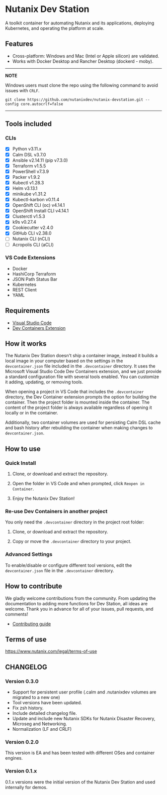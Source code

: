 # Nutanix Dev Station

A toolkit container for automating Nutanix and its applications, deploying Kubernetes, and operating the platform at scale.

## Features

- Cross-platform: Windows and Mac (Intel or Apple silicon) are validated.
- Works with Docker Desktop and Rancher Desktop (dockerd - moby).

---
**NOTE**

Windows users must clone the repo using the following command to avoid issues with `CRLF`.

```console
git clone https://github.com/nutanixdev/nutanix-devstation.git --config core.autocrlf=false
```

---

## Tools included

### CLIs

- [x] Python v3.11.x
- [x] Calm DSL v3.7.0
- [x] Ansible v2.14.11 (pip v7.3.0)
- [x] Terraform v1.5.5
- [x] PowerShell v7.3.9
- [x] Packer v1.9.2
- [x] Kubectl v1.28.3
- [x] Helm v3.13.1
- [x] minikube v1.31.2
- [x] Kubectl-karbon v0.11.4
- [x] OpenShift CLI (oc) v4.14.1
- [x] OpenShift Install CLI v4.14.1
- [x] Clusterctl v1.5.3
- [x] k9s v0.27.4
- [x] Cookiecutter v2.4.0
- [x] GitHub CLI v2.38.0
- [ ] Nutanix CLI (nCLI)
- [ ] Acropolis CLI (aCLI)

### VS Code Extensions

- Docker
- HashiCorp Terraform
- JSON Path Status Bar
- Kubernetes
- REST Client 
- YAML

## Requirements

- [Visual Studio Code](https://code.visualstudio.com/download)
- [Dev Containers Extension](https://marketplace.visualstudio.com/items?itemName=ms-vscode-remote.remote-containers)

## How it works

The Nutanix Dev Station doesn't ship a container image, instead it builds a local image in your computer based on the settings in the `devcontainer.json` file included in the `.devcontainer` directory. It uses the Microsoft Visual Studio Code Dev Containers extension, and we just provide a standard configuration file with several tools enabled. You can customize it adding, updating, or removing tools.

When opening a project in VS Code that includes the `.devcontainer` directory, the Dev Container extension prompts the option for building the container. Then the project folder is mounted inside the container. The content of the project folder is always available regardless of opening it locally or in the container.

Additionally, two container volumes are used for persisting Calm DSL cache and bash history after rebuilding the container when making changes to `devcontainer.json`.

## How to use

### Quick Install

1. Clone, or download and extract the repository.

2. Open the folder in VS Code and when prompted, click `Reopen in Container`.

3. Enjoy the Nutanix Dev Station!

### Re-use Dev Containers in another project

You only need the `.devcontainer` directory in the project root folder:

1. Clone, or download and extract the repository.

2. Copy or move the `.devcontainer` directory to your project.

### Advanced Settings

To enable/disable or configure different tool versions, edit the `devcontainer.json` file in the `.devcontainer` directory.

## How to contribute

We gladly welcome contributions from the community. From updating the documentation to adding more functions for Dev Station, all ideas are welcome. Thank you in advance for all of your issues, pull requests, and comments!

- [Contributing guide](./CONTRIBUTING.md)

## Terms of use

https://www.nutanix.com/legal/terms-of-use 

## CHANGELOG

### Version 0.3.0

- Support for persistent user profile (.calm and .nutanixdev volumes are migrated to a new one)
- Tool versions have been updated.
- Fix zsh history.
- Include detailed changelog file.
- Update and include new Nutanix SDKs for Nutanix Disaster Recovery, Microseg and Networking.
- Normalization (LF and CRLF)

### Version 0.2.0

This version is EA and has been tested with different OSes and container engines.

### Version 0.1.x

0.1.x versions were the initial version of the Nutanix Dev Station and used internally for demos.